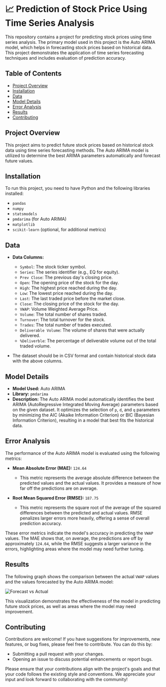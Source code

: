 
# 📈 Prediction of Stock Price Using Time Series Analysis


This repository contains a project for predicting stock prices using time series analysis. The primary model used in this project is the Auto ARIMA model, which helps in forecasting stock prices based on historical data. This project demonstrates the application of time series forecasting techniques and includes evaluation of prediction accuracy.

## Table of Contents

- [Project Overview](#project-overview)
- [Installation](#installation)
- [Data](#data)
- [Model Details](#model-details)
- [Error Analysis](#error-analysis)
- [Results](#results)
- [Contributing](#contributing)

## Project Overview

This project aims to predict future stock prices based on historical stock data using time series forecasting methods. The Auto ARIMA model is utilized to determine the best ARIMA parameters automatically and forecast future values.

## Installation

To run this project, you need to have Python and the following libraries installed:

- `pandas`
- `numpy`
- `statsmodels`
- `pmdarima` (for Auto ARIMA)
- `matplotlib`
- `scikit-learn` (optional, for additional metrics)

## Data

- **Data Columns:**
  - `Symbol`: The stock ticker symbol.
  - `Series`: The series identifier (e.g., EQ for equity).
  - `Prev Close`: The previous day's closing price.
  - `Open`: The opening price of the stock for the day.
  - `High`: The highest price reached during the day.
  - `Low`: The lowest price reached during the day.
  - `Last`: The last traded price before the market close.
  - `Close`: The closing price of the stock for the day.
  - `VWAP`: Volume Weighted Average Price.
  - `Volume`: The total number of shares traded.
  - `Turnover`: The total turnover for the stock.
  - `Trades`: The total number of trades executed.
  - `Deliverable Volume`: The volume of shares that were actually delivered.
  - `%Deliverble`: The percentage of deliverable volume out of the total traded volume.

- The dataset should be in CSV format and contain historical stock data with the above columns.

## Model Details

- **Model Used:** Auto ARIMA
- **Library:** `pmdarima`
- **Description:** The Auto ARIMA model automatically identifies the best ARIMA (AutoRegressive Integrated Moving Average) parameters based on the given dataset. It optimizes the selection of `p`, `d`, and `q` parameters by minimizing the AIC (Akaike Information Criterion) or BIC (Bayesian Information Criterion), resulting in a model that best fits the historical data.

## Error Analysis

The performance of the Auto ARIMA model is evaluated using the following metrics:

- **Mean Absolute Error (MAE):** `124.64`
  - This metric represents the average absolute difference between the predicted values and the actual values. It provides a measure of how far off the predictions are on average.

- **Root Mean Squared Error (RMSE):** `187.75`
  - This metric represents the square root of the average of the squared differences between the predicted and actual values. RMSE penalizes larger errors more heavily, offering a sense of overall prediction accuracy.

These error metrics indicate the model's accuracy in predicting the `VWAP` values. The MAE shows that, on average, the predictions are off by approximately `124.64`, while the RMSE suggests a larger variance in the errors, highlighting areas where the model may need further tuning.

## Results

The following graph shows the comparison between the actual `VWAP` values and the values forecasted by the Auto ARIMA model:

![Forecast vs Actual](https://github.com/user-attachments/assets/940d6b42-f38d-4dfd-9f10-02293a9e3994)


This visualization demonstrates the effectiveness of the model in predicting future stock prices, as well as areas where the model may need improvement.

## Contributing

Contributions are welcome! If you have suggestions for improvements, new features, or bug fixes, please feel free to contribute. You can do this by:

- Submitting a pull request with your changes.
- Opening an issue to discuss potential enhancements or report bugs.

Please ensure that your contributions align with the project's goals and that your code follows the existing style and conventions. We appreciate your input and look forward to collaborating with the community!
